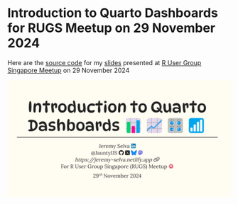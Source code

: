 # Introduction to Quarto Dashboards for RUGS Meetup on 29 November 2024


Here are the [source code](https://github.com/JauntyJJS/rugs_20241129)
for my [slides](https://jauntyjjs.github.io/rugs_20241129/) presented at
[R User Group Singapore
Meetup](https://www.meetup.com/r-user-group-sg/events/303934149) on 29
November 2024

<img src="share-card.png"
data-fig-alt="Title slide of Introduction to Quarto Dashboards presented at R User Group Singapore (RUGS) Meetup on 29 November 2024."
data-fig-align="center" />
